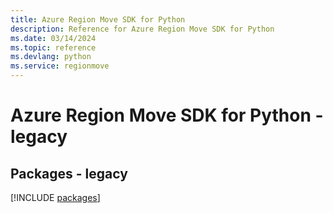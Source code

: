 ```yaml
---
title: Azure Region Move SDK for Python
description: Reference for Azure Region Move SDK for Python
ms.date: 03/14/2024
ms.topic: reference
ms.devlang: python
ms.service: regionmove
---
```

# Azure Region Move SDK for Python - legacy
## Packages - legacy
[!INCLUDE [packages](region-move-index.md)]
